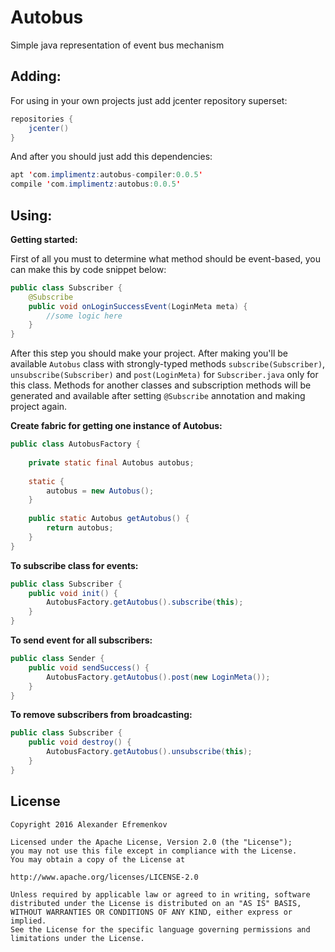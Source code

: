 # Autobus
Simple java representation of event bus mechanism


Adding:
------------------
For using in your own projects just add jcenter repository superset:

```java
repositories {
    jcenter()
}
```

And after you should just add this dependencies:

```java
apt 'com.implimentz:autobus-compiler:0.0.5'
compile 'com.implimentz:autobus:0.0.5'
```

Using:
------------------


**Getting started:**

First of all you must to determine what method should be event-based, you can make this by code snippet below:

```java
public class Subscriber {
    @Subscribe
    public void onLoginSuccessEvent(LoginMeta meta) {
        //some logic here
    }
}
```
    
After this step you should make your project. After making you'll be available `Autobus` class with strongly-typed methods
 `subscribe(Subscriber)`, `unsubscribe(Subscriber)` and `post(LoginMeta)` for `Subscriber.java` only for this class. 
 Methods for another classes and subscription methods will be generated and available after setting `@Subscribe` 
 annotation and making project again.

**Create fabric for getting one instance of Autobus:**

```java
public class AutobusFactory {
    
    private static final Autobus autobus;
        
    static {
        autobus = new Autobus();
    }
        
    public static Autobus getAutobus() {
        return autobus;
    }
}
```

**To subscribe class for events:**

```java
public class Subscriber {
    public void init() {
        AutobusFactory.getAutobus().subscribe(this);
    }
}
```

**To send event for all subscribers:**

```java
public class Sender {
    public void sendSuccess() {
        AutobusFactory.getAutobus().post(new LoginMeta());   
    }
}
```

**To remove subscribers from broadcasting:**

```java
public class Subscriber {
    public void destroy() {
        AutobusFactory.getAutobus().unsubscribe(this);
    }
}
```
    
License
-------
    Copyright 2016 Alexander Efremenkov
    
    Licensed under the Apache License, Version 2.0 (the "License");
    you may not use this file except in compliance with the License.
    You may obtain a copy of the License at
    
    http://www.apache.org/licenses/LICENSE-2.0
    
    Unless required by applicable law or agreed to in writing, software
    distributed under the License is distributed on an "AS IS" BASIS,
    WITHOUT WARRANTIES OR CONDITIONS OF ANY KIND, either express or implied.
    See the License for the specific language governing permissions and
    limitations under the License.
